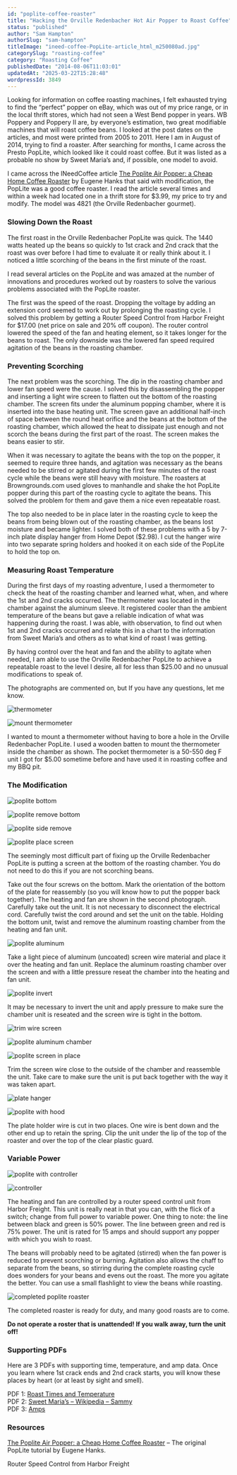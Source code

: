 ```yaml
---
id: "poplite-coffee-roaster"
title: "Hacking the Orville Redenbacher Hot Air Popper to Roast Coffee"
status: "published"
author: "Sam Hampton"
authorSlug: "sam-hampton"
titleImage: "ineed-coffee-PopLite-article_html_m250080ad.jpg"
categorySlug: "roasting-coffee"
category: "Roasting Coffee"
publishedDate: "2014-08-06T11:03:01"
updatedAt: "2025-03-22T15:28:48"
wordpressId: 3849
---
```


Looking for information on coffee roasting machines, I felt exhausted trying to find the “perfect” popper on eBay, which was out of my price range, or in the local thrift stores, which had not seen a West Bend popper in years. WB Poppery and Poppery II are, by everyone’s estimation, two great modifiable machines that will roast coffee beans. I looked at the post dates on the articles, and most were printed from 2005 to 2011. Here I am in August of 2014, trying to find a roaster. After searching for months, I came across the Presto PopLite, which looked like it could roast coffee. But it was listed as a probable no show by Sweet Maria’s and, if possible, one model to avoid.

I came across the INeedCoffee article [The Poplite Air Popper: a Cheap Home Coffee Roaster](http://ineedcoffee.com/the-poplite-air-popper-a-cheap-home-coffee-roaster/) by Eugene Hanks that said with modification, the PopLite was a good coffee roaster. I read the article several times and within a week had located one in a thrift store for $3.99, my price to try and modify. The model was 4821 (the Orville Redenbacher gourmet).

### Slowing Down the Roast

The first roast in the Orville Redenbacher PopLite was quick. The 1440 watts heated up the beans so quickly to 1st crack and 2nd crack that the roast was over before I had time to evaluate it or really think about it. I noticed a little scorching of the beans in the first minute of the roast.

I read several articles on the PopLite and was amazed at the number of innovations and procedures worked out by roasters to solve the various problems associated with the PopLite roaster.

The first was the speed of the roast. Dropping the voltage by adding an extension cord seemed to work out by prolonging the roasting cycle. I solved this problem by getting a Router Speed Control from Harbor Freight for $17.00 (net price on sale and 20% off coupon). The router control lowered the speed of the fan and heating element, so it takes longer for the beans to roast. The only downside was the lowered fan speed required agitation of the beans in the roasting chamber.

### Preventing Scorching

The next problem was the scorching. The dip in the roasting chamber and lower fan speed were the cause. I solved this by disassembling the popper and inserting a light wire screen to flatten out the bottom of the roasting chamber. The screen fits under the aluminum popping chamber, where it is inserted into the base heating unit. The screen gave an additional half-inch of space between the round heat orifice and the beans at the bottom of the roasting chamber, which allowed the heat to dissipate just enough and not scorch the beans during the first part of the roast. The screen makes the beans easier to stir.

When it was necessary to agitate the beans with the top on the popper, it seemed to require three hands, and agitation was necessary as the beans needed to be stirred or agitated during the first few minutes of the roast cycle while the beans were still heavy with moisture. The roasters at Browngrounds.com used gloves to manhandle and shake the hot PopLite popper during this part of the roasting cycle to agitate the beans. This solved the problem for them and gave them a nice even repeatable roast.

The top also needed to be in place later in the roasting cycle to keep the beans from being blown out of the roasting chamber, as the beans lost moisture and became lighter. I solved both of these problems with a 5 by 7-inch plate display hanger from Home Depot ($2.98). I cut the hanger wire into two separate spring holders and hooked it on each side of the PopLite to hold the top on.

### Measuring Roast Temperature

During the first days of my roasting adventure, I used a thermometer to check the heat of the roasting chamber and learned what, when, and where the 1st and 2nd cracks occurred. The thermometer was located in the chamber against the aluminum sleeve. It registered cooler than the ambient temperature of the beans but gave a reliable indication of what was happening during the roast. I was able, with observation, to find out when 1st and 2nd cracks occurred and relate this in a chart to the information from Sweet Maria’s and others as to what kind of roast I was getting.

By having control over the heat and fan and the ability to agitate when needed, I am able to use the Orville Redenbacher PopLite to achieve a repeatable roast to the level I desire, all for less than $25.00 and no unusual modifications to speak of.

The photographs are commented on, but If you have any questions, let me know.

![thermometer ](ineed-coffee-PopLite-article_html_m66686881.jpg)

![mount thermometer](ineed-coffee-PopLite-article_html_2ce45118.jpg)

I wanted to mount a thermometer without having to bore a hole in the Orville Redenbacher PopLite. I used a wooden batten to mount the thermometer inside the chamber as shown. The pocket thermometer is a 50-550 deg F unit I got for $5.00 sometime before and have used it in roasting coffee and my BBQ pit.

### The Modification

![poplite bottom](ineed-coffee-PopLite-article_html_m7b76612.jpg)

![poplite remove bottom](ineed-coffee-PopLite-article_html_5dc170fd.jpg)

![poplite side remove](ineed-coffee-PopLite-article_html_39b42426.jpg)

![poplite place screen](ineed-coffee-PopLite-article_html_m40f76c57.jpg)

The seemingly most difficult part of fixing up the Orville Redenbacher PopLite is putting a screen at the bottom of the roasting chamber. You do not need to do this if you are not scorching beans.

Take out the four screws on the bottom. Mark the orientation of the bottom of the plate for reassembly (so you will know how to put the popper back together). The heating and fan are shown in the second photograph. Carefully take out the unit. It is not necessary to disconnect the electrical cord. Carefully twist the cord around and set the unit on the table. Holding the bottom unit, twist and remove the aluminum roasting chamber from the heating and fan unit.

![poplite aluminum ](ineed-coffee-PopLite-article_html_m3673cd65.jpg)

Take a light piece of aluminum (uncoated) screen wire material and place it over the heating and fan unit. Replace the aluminum roasting chamber over the screen and with a little pressure reseat the chamber into the heating and fan unit.

![poplite invert](ineed-coffee-PopLite-article_html_6f5d730c-650x486.jpg)

It may be necessary to invert the unit and apply pressure to make sure the chamber unit is reseated and the screen wire is tight in the bottom.

![trim wire screen](ineed-coffee-PopLite-article_html_m557ac66.jpg)

![poplite aluminum chamber](ineed-coffee-PopLite-article_html_d9b58c6.jpg)

![poplite screen in place](ineed-coffee-PopLite-article_html_m7a1cfb24.jpg)

Trim the screen wire close to the outside of the chamber and reassemble the unit. Take care to make sure the unit is put back together with the way it was taken apart.

![plate hanger](ineed-coffee-PopLite-article_html_57b3705f-650x437.jpg)

![poplite with hood](ineed-coffee-PopLite-article_html_m32fe8eef.jpg)

The plate holder wire is cut in two places. One wire is bent down and the other end up to retain the spring. Clip the unit under the lip of the top of the roaster and over the top of the clear plastic guard.

### Variable Power

![poplite with controller](ineed-coffee-PopLite-article_html_m250080ad.jpg)

![controller](ineed-coffee-PopLite-article_html_a4d7d40.jpg)

The heating and fan are controlled by a router speed control unit from Harbor Freight. This unit is really neat in that you can, with the flick of a switch; change from full power to variable power. One thing to note: the line between black and green is 50% power. The line between green and red is 75% power. The unit is rated for 15 amps and should support any popper with which you wish to roast.

The beans will probably need to be agitated (stirred) when the fan power is reduced to prevent scorching or burning. Agitation also allows the chaff to separate from the beans, so stirring during the complete roasting cycle does wonders for your beans and evens out the roast. The more you agitate the better. You can use a small flashlight to view the beans while roasting.

![completed poplite roaster](poplite650.jpg)

The completed roaster is ready for duty, and many good roasts are to come.

**Do not operate a roster that is unattended! If you walk away, turn the unit off!**

### Supporting PDFs

Here are 3 PDFs with supporting time, temperature, and amp data. Once you learn where 1st crack ends and 2nd crack starts, you will know these places by heart (or at least by sight and smell).

PDF 1: [Roast Times and Temperature](http://ineedcoffee.com/wp-content/uploads/2014/08/poplite-1-roast-times-temps.pdf)  
PDF 2: [Sweet Maria’s – Wikipedia – Sammy](http://ineedcoffee.com/wp-content/uploads/2014/08/poplite-2-rosetta-stone.pdf)  
PDF 3: [Amps](http://ineedcoffee.com/wp-content/uploads/2014/08/poplite-3-amps.pdf)

### Resources

[The Poplite Air Popper: a Cheap Home Coffee Roaster](http://ineedcoffee.com/the-poplite-air-popper-a-cheap-home-coffee-roaster/) – The original PopLite tutorial by Eugene Hanks.

Router Speed Control from Harbor Freight